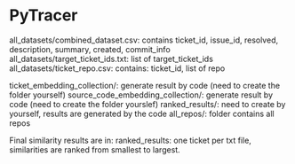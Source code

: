 # PyTracer

all_datasets/combined_dataset.csv: contains ticket_id, issue_id, resolved, description, summary, created, commit_info
all_datasets/target_ticket_ids.txt: list of target_ticket_ids
all_datasets/ticket_repo.csv: contains: ticket_id, list of repo

ticket_embedding_collection/: generate result by code (need to create the folder yourself)
source_code_embedding_collection/: generate result by code (need to create the folder yourslef)
ranked_results/: need to create by yourself, results are generated by the code
all_repos/: folder contains all repos


Final similarity results are in: ranked_results: one ticket per txt file, similarities are ranked from smallest to largest.
